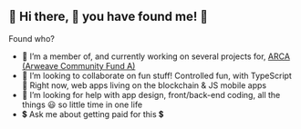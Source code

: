 ## 👋 Hi there, 👀 you have found me! 😬 

Found who?

- 💪 I’m a member of, and currently working on several projects for, [ARCA (Arweave Community Fund A)](https://github.com/ARCA-Arweave)
- 🤝 I’m looking to collaborate on fun stuff! Controlled fun, with TypeScript 🧐 Right now, web apps living on the blockchain & JS mobile apps
- 👀 I’m looking for help with app design, front/back-end coding, all the things 😃 so little time in one life
- 💲 Ask me about getting paid for this 💲

<!--
**mcmonkeys1/mcmonkeys1** is a ✨ _special_ ✨ repository because its `README.md` (this file) appears on your GitHub profile.

![mcmonkeys1's github stats](https://github-readme-stats.vercel.app/api?username=mcmonkeys1&count_private=true&show_icons=true&theme=onedark)

-->
